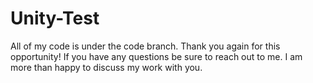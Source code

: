 # Unity-Test

All of my code is under the code branch. Thank you again for this opportunity! If you have any questions be sure to reach out to me. I am more than happy to discuss my work with you.
